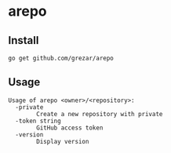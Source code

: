 # arepo

## Install

```
go get github.com/grezar/arepo
```

## Usage
```
Usage of arepo <owner>/<repository>:
  -private
    	Create a new repository with private
  -token string
    	GitHub access token
  -version
    	Display version
```
